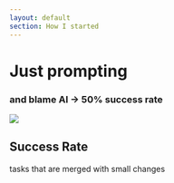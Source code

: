 ```yaml
---
layout: default
section: How I started
---
```


# Just prompting

<h3 v-click>
and blame AI → 50% success rate
</h3>

<div class="mt-8 flex justify-between">
    <div v-click>
        <img class="h-90" src="/journey.1.jpeg">
    </div>
    <div class="flex flex-col items-center justify-center w-60 text-center" v-click>
        <h2>Success Rate</h2>
        tasks that are merged with small changes
    </div>
</div>
